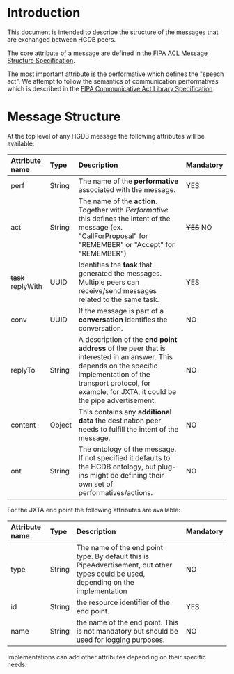 # Introduction #

This document is intended to describe the structure of the messages that are exchanged between HGDB peers.

The core attribute of a message are defined in the [FIPA ACL Message Structure Specification](http://www.fipa.org/specs/fipa00061/SC00061G.html).

The most important attribute is the performative which defines the "speech act". We attempt to follow the semantics of communication performatives which is described in the [FIPA Communicative Act Library Specification](http://www.fipa.org/specs/fipa00037/SC00037J.html)


# Message Structure #

At the top level of any HGDB message the following attributes will be available:

| **Attribute name** | **Type** | **Description** | **Mandatory** |
|:-------------------|:---------|:----------------|:--------------|
| perf | String | The name of the **performative** associated with the message.  | YES |
| act | String  | The name of the **action**. Together with _Performative_ this defines the intent of the message (ex. "CallForProposal" for "REMEMBER" or "Accept" for "REMEMBER") | ~~YES~~ NO |
| ~~task~~ replyWith | UUID | Identifies the **task** that generated the messages. Multiple peers can receive/send messages related to the same task. | YES |
| conv | UUID | If the message is part of a **conversation** identifies the conversation.  | NO |
| replyTo | String | A description of the **end point address** of the peer that is interested in an answer. This depends on the specific implementation of the transport protocol, for example, for JXTA, it could be the pipe advertisement.  | NO |
| content | Object | This contains any **additional data** the destination peer needs to fulfill the intent of the message. | NO |
| ont | String | The ontology of the message. If not specified it defaults to the HGDB ontology, but plug-ins might be defining their own set of performatives/actions. | NO |

For the JXTA end point the following attributes are available:

| **Attribute name** | **Type** | **Description** | **Mandatory** |
|:-------------------|:---------|:----------------|:--------------|
| type | String | The name of the end point type. By default this is PipeAdvertisement, but other types could be used, depending on the implementation | NO |
| id | String | the resource identifier of the end point. | YES |
| name | String | the name of the end point. This is not mandatory but should be used for logging purposes. | NO |

Implementations can add other attributes depending on their specific needs.